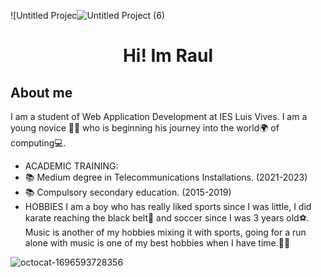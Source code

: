 ![Untitled Projec![Untitled Project (6)](https://github.com/rraul10/rraaul10/assets/146001066/0468b9e9-f0fb-4b13-8170-6421ece166b7)

<div align="center">
<h1 align="center">Hi! Im Raul </h1>
</div> 

## About me

I am a student of Web Application Development at IES Luis Vives. I am a young novice 🧑‍🎓 who is beginning his journey into the world🌍 of computing💻.
- ACADEMIC TRAINING:
- 📚 Medium degree in Telecommunications Installations. (2021-2023)
- 📚 Compulsory secondary education. (2015-2019)
- HOBBIES
I am a boy who has really liked sports since I was little, I did karate reaching the black belt🥋 and soccer since I was 3 years old⚽. Music is another of my hobbies mixing it with sports, going for a run alone with music is one of my best hobbies when I have time.🏃‍♂️


![octocat-1696593728356](https://github.com/rraul10/rraaul10/assets/146001066/1c4968ab-9cc0-473a-a0cb-4070681c5be1)
